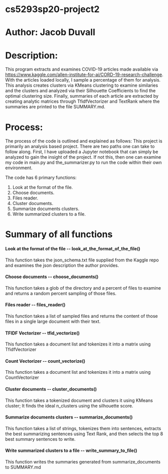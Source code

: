 # cs5293sp20-project2
# Author: Jacob Duvall


# Description:
This program extracts and examines COVID-19 articles made available via https://www.kaggle.com/allen-institute-for-ai/CORD-19-research-challenge. With the articles loaded locally, I sample a percentage of them for analysis. This analysis creates clusters via KMeans clustering to examine similaries and the clusters and analyzed via their Silhouette Coefficients to find the optimal clustering size. Finally, summaries of each article are extracted by creating analytic matrices through TfidfVectorizer and TextRank where the summaries are printed to the file SUMMARY.md.

# Process:
The process of the code is outlined and explained as follows:
This project is primarily an analysis based project. There are two paths one can take to follow along. First, I have uploaded a Jupyter notebook that can simply be analyzed to gain the insight of the project. If not this, then one can examine my code in main.py and the_summarizer.py to run the code within their own environment. 

The code has 6 primary functions:
1. Look at the format of the file.
2. Choose documents.
3. Files reader.
4. Cluster documents.
5. Summarize documents clusters.
6. Write summarized clusters to a file.

# Summary of all functions
#### Look at the format of the file -- look_at_the_format_of_the_file()
This function takes the json_schema.txt file supplied from the Kaggle repo and examines the json description the author provides.

#### Choose documents -- choose_documents()
This function takes a glob of the directory and a percent of files to examine and returns a random percent sampling of those files.

#### Files reader -- files_reader()
This function takes a list of sampled files and returns the content of those files in a single large document with their text.

#### TFIDF Vectorizer -- tfid_vectorize()
This function takes a document list and tokenizes it into a matrix using TfidfVectorizer

#### Count Vectorizer -- count_vectorize()
This function takes a document list and tokenizes it into a matrix using CountVectorizer

#### Cluster documents -- cluster_documents()
This function takes a tokenized document and clusters it using KMeans cluster; It finds the ideal n_clusters using the silhouette score.

#### Summarize documents clusters -- summarize_documents()
This function takes a list of strings, tokenizes them into sentences, extracts the best summarizing sentences using Text Rank, and then selects the top 8 best summary sentences to write.

#### Write summarized clusters to a file -- write_summary_to_file()
This function writes the summaries generated from summarize_documents to SUMMARY.md


